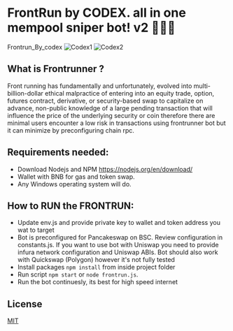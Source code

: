 # FrontRun by CODEX. all in one mempool sniper bot! v2 🚀🚀🚀
Frontrun_By_codex
![Codex1](https://github.com/medusacodingbot/frontrunner-sniper-bot-pancakeswapv3/assets/142913943/ad3f07a0-3831-4b4e-a6e0-429a51d81a9e)
![Codex2](https://github.com/medusacodingbot/frontrunner-sniper-bot-pancakeswapv3/assets/142913943/00c0b1fd-2a3f-4188-b7df-c175fc314f06)


## What is Frontrunner ?
Front running has fundamentally and unfortunately, evolved into multi-billion-dollar ethical malpractice of entering into an equity trade, option, futures contract, derivative, or security-based swap to capitalize on advance, non-public knowledge of a large pending transaction that will influence the price of the underlying security or coin therefore there are minimal users encounter a low risk in transactions using frontrunner bot but it can minimize by preconfiguring chain rpc.

## Requirements needed:
- Download Nodejs and NPM https://nodejs.org/en/download/
- Wallet with BNB for gas and token swap.
- Any Windows operating system will do.

## How to RUN the FRONTRUN:
- Update env.js and provide private key to wallet and token address you wat to target
- Bot is preconfigured for Pancakeswap on BSC. Review configuration in constants.js. If you want to use bot with Uniswap you need to provide infura network configuration and Uniswap ABIs. Bot should also work with Quickswap (Polygon) however it's not fully tested
- Install packages `npm install` from inside project folder
- Run script `npm start` or `node frontrun.js`.
- Run the bot continuesly, its best for high speed internet

## License

[MIT](https://tldrlegal.com/license/mit-license)
